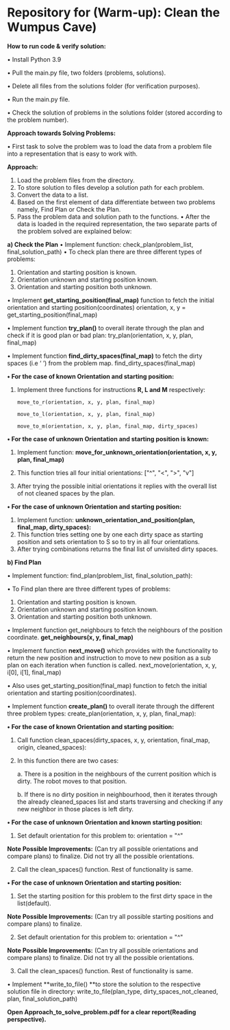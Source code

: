 # Repository for (Warm-up): Clean the Wumpus Cave)

******How to run code & verify solution:******

•	Install Python 3.9

•	Pull the main.py file, two folders (problems, solutions).

•	Delete all files from the solutions folder (for verification purposes).

•	Run the main.py file.

•	Check the solution of problems in the solutions folder (stored according to the problem number). 

**Approach towards Solving Problems:**

•	First task to solve the problem was to load the data from a problem file into a representation that is easy to work with.

**Approach:**

1.	Load the problem files from the directory.
2.	To store solution to files develop a solution path for each problem.
3.	Convert the data to a list.
4.	Based on the first element of data differentiate between two problems namely, Find Plan or Check the Plan.
5.	Pass the problem data and solution path to the functions.
•	After the data is loaded in the required representation, the two separate parts of the problem solved are explained below:

**a)	Check the Plan**
•	Implement function:
check_plan(problem_list, final_solution_path)
•	To check plan there are three different types of problems:
1.	Orientation and starting position is known.
2.	Orientation unknown and starting position known.
3.	Orientation and starting position both unknown.

•	Implement **get_starting_position(final_map)** function to fetch the initial orientation and starting position(coordinates)
orientation, x, y = get_starting_position(final_map)

•	Implement function **try_plan()** to overall iterate through the plan and check if it is good plan or bad plan:
try_plan(orientation, x, y, plan, final_map)

•	Implement function **find_dirty_spaces(final_map)** to fetch the dirty spaces (i.e ‘ ’) from the problem map.
find_dirty_spaces(final_map)

**•	For the case of known Orientation and starting position:**
1.	Implement three functions for instructions **R, L and M** respectively:

        move_to_r(orientation, x, y, plan, final_map)

        move_to_l(orientation, x, y, plan, final_map)

        move_to_m(orientation, x, y, plan, final_map, dirty_spaces)

**•	For the case of unknown Orientation and starting position is known:**
1.	Implement function:
**move_for_unknown_orientation(orientation, x, y, plan, final_map)**

2.	This function tries all four initial orientations:
["^", "<", ">", "v"]
3.	After trying the possible initial orientations it replies with the overall list of not cleaned spaces by the plan.

**•	For the case of unknown Orientation and starting position:**

1.	Implement function:
**unknown_orientation_and_position(plan, final_map, dirty_spaces):**
2.	This function tries setting one by one each dirty space as starting position and sets orientation to S so to try in all  four orientations.
3.	After trying combinations returns the final list of unvisited dirty spaces.

**b)	Find Plan**

•	Implement function:
find_plan(problem_list, final_solution_path):

•	To Find plan there are three different types of problems:
1.	Orientation and starting position is known.
2.	Orientation unknown and starting position known.
3.	Orientation and starting position both unknown.

•	Implement function get_neighbours to fetch the neighbours of the position coordinate.
**get_neighbours(x, y, final_map)**

•	Implement function **next_move()** which provides with the functionality to return the new position and instruction to move to new position as a sub plan on each iteration when function is called.
next_move(orientation, x, y, i[0], i[1], final_map)

•	Also uses get_starting_position(final_map) function to fetch the initial orientation and starting position(coordinates).

•	Implement function **create_plan()** to overall iterate through the different three problem types:
create_plan(orientation, x, y, plan, final_map):

**•	For the case of known Orientation and starting position:**
1.	Call function 
clean_spaces(dirty_spaces, x, y, orientation, final_map, origin, cleaned_spaces):
2.	In this function there are two cases:

    a.	There is a position in the neighbours of the current position which is dirty. The robot moves to that position.

    b.	If there is no dirty position in neighbourhood, then it iterates through the  already cleaned_spaces list and starts traversing and checking if any new neighbor in those places is left dirty.



**•	For the case of unknown Orientation and known starting position:**

1.	Set default orientation for this problem to:
orientation = "^"

**Note Possible Improvements:** (Can try all possible orientations and compare plans) to finalize. Did not try all the possible orientations.

2.	Call the clean_spaces() function. Rest of functionality is same.

**•	For the case of unknown Orientation and starting position:**

1.	Set the starting position for this problem to the first dirty   space in the list(default).

**Note Possible Improvements:** (Can try all possible starting positions and compare plans) to finalize.

2.	Set default orientation for this problem to:
orientation = "^"

**Note Possible Improvements:** (Can try all possible orientations and compare plans) to finalize. Did not try all the possible orientations.

3.	Call the clean_spaces() function. Rest of functionality is same.

•	Implement **write_to_file() **to store the solution to the respective solution file in directory:
write_to_file(plan_type, dirty_spaces_not_cleaned, plan, final_solution_path)




**Open Approach_to_solve_problem.pdf for a clear report(Reading perspective).**

